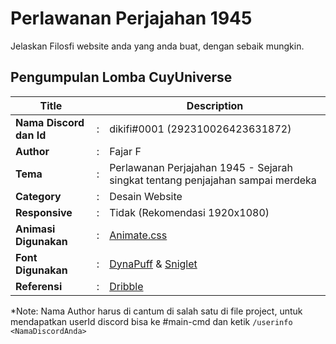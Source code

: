 # Perlawanan Perjajahan 1945

Jelaskan Filosfi website anda yang anda buat, dengan sebaik mungkin.

## Pengumpulan Lomba CuyUniverse 

| Title        |   | Description                    |   
|--------------|---|--------------------------------|
| **Nama Discord dan Id** | : | dikifi#0001 (292310026423631872)     |
| **Author**       | : | Fajar F |
| **Tema**       | : | Perlawanan Perjajahan 1945 - Sejarah singkat tentang penjajahan sampai merdeka |
| **Category**    | : | Desain Website                 |
| **Responsive**    | : | Tidak (Rekomendasi 1920x1080)                |
| **Animasi Digunakan** | : | [Animate.css](https://animate.style/) |
| **Font Digunakan** | : | [DynaPuff](https://fonts.google.com/specimen/DynaPuff) & [Sniglet](https://fonts.google.com/specimen/Sniglet) |
| **Referensi** | : | [Dribble](https://dribbble.com/shots/4997167-Tarik-Tambang/attachments/1116005?mode=media) |

*Note: Nama Author harus di cantum di salah satu di file project, untuk mendapatkan userId discord bisa ke #main-cmd dan ketik `/userinfo <NamaDiscordAnda>`